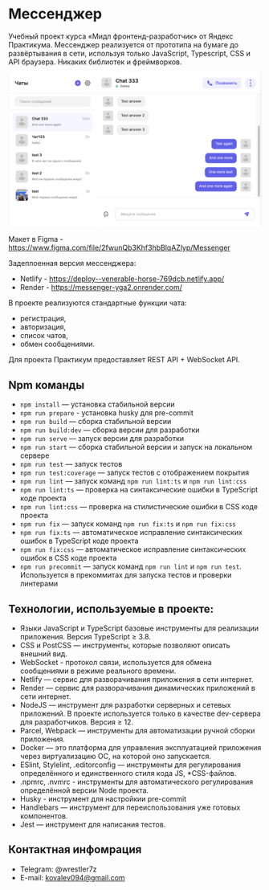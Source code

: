 # Мессенджер

Учебный проект курса «Мидл фронтенд-разработчик» от Яндекс Практикума.
Мессенджер реализуется от прототипа на бумаге до развёртывания в сети, используя только JavaScript, Typescript, CSS и API браузера. Никаких библиотек и фреймворков.

![Messenger](static/demo.png)

Макет в Figma - https://www.figma.com/file/2fwunQb3Khf3hbBlqAZlyp/Messenger

Задеплоенная версия мессенджера:
- Netlify - https://deploy--venerable-horse-769dcb.netlify.app/
- Render - https://messenger-yga2.onrender.com/

В проекте реализуются стандартные функции чата:
- регистрация,
- авторизация,
- список чатов,
- обмен сообщениями.

Для проекта Практикум предоставляет REST API + WebSocket API.

## Npm команды

- `npm install` — установка стабильной версии
- `npm run prepare` - установка husky для pre-commit
- `npm run build` — сборка стабильной версии
- `npm run build:dev` — сборка версии для разработки
- `npm run serve` — запуск версии для разработки
- `npm run start` — сборка стабильной версии и запуск на локальном сервере
- `npm run test` — запуск тестов
- `npm run test:coverage` — запуск тестов с отображением покрытия
- `npm run lint` — запуск команд `npm run lint:ts` и `npm run lint:css`
- `npm run lint:ts` — проверка на синтаксические ошибки в TypeScript коде проекта
- `npm run lint:css` — проверка на стилистические ошибки в CSS коде проекта
- `npm run fix` — запуск команд `npm run fix:ts` и `npm run fix:css`
- `npm run fix:ts` — автоматическое исправление синтаксических ошибок в TypeScript коде проекта
- `npm run fix:css` — автоматическое исправление синтаксических ошибок в CSS коде проекта
- `npm run precommit` — запуск команд `npm run lint` и `npm run test`. Используется в прекоммитах для запуска тестов и проверки линтерами

## Технологии, используемые в проекте:

- Языки JavaScript и TypeScript базовые инструменты для реализации приложения. Версия TypeScript ≥ 3.8.
- CSS и PostCSS — инструменты, которые позволяют описать внешний вид.
- WebSocket - протокол связи, используется для обмена сообщениями в режиме реального времени.
- Netlify — сервис для разворачивания приложения в сети интернет.
- Render — сервис для разворачивания динамических приложений в сети интернет.
- NodeJS — инструмент для разработки серверных и сетевых приложений. В проекте используется только в качестве dev-сервера для разработчиков. Версия ≥ 12.
- Parcel, Webpack — инструменты для автоматизации ручной сборки приложения.
- Docker — это платформа для управления эксплуатацией приложения через виртуализацию ОС, на которой оно запускается.
- ESlint, Stylelint, .editorconfig — инструменты для регулирования определённого и единственного стиля кода JS, *CSS-файлов.
- .npmrc, .nvmrc - инструменты для автоматического регулирования определённой версии Node проекта.
- Husky - инструмент для настройкии pre-commit
- Handlebars — инструмент для переиспользования уже готовых компонентов.
- Jest — инструмент для написания тестов.

## Контактная инфомрация

- Telegram: @wrestler7z
- E-mail: kovalev094@gmail.com
